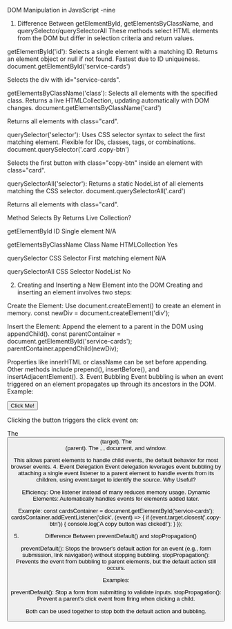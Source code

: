 DOM Manipulation in JavaScript
-nine
1. Difference Between getElementById, getElementsByClassName, and querySelector/querySelectorAll
These methods select HTML elements from the DOM but differ in selection criteria and return values.

getElementById('id'): Selects a single element with a matching ID. Returns an element object or null if not found. Fastest due to ID uniqueness.
document.getElementById('service-cards')

Selects the div with id="service-cards".

getElementsByClassName('class'): Selects all elements with the specified class. Returns a live HTMLCollection, updating automatically with DOM changes.
document.getElementsByClassName('card')

Returns all elements with class="card".

querySelector('selector'): Uses CSS selector syntax to select the first matching element. Flexible for IDs, classes, tags, or combinations.
document.querySelector('.card .copy-btn')

Selects the first button with class="copy-btn" inside an element with class="card".

querySelectorAll('selector'): Returns a static NodeList of all elements matching the CSS selector.
document.querySelectorAll('.card')

Returns all elements with class="card".





Method
Selects By
Returns
Live Collection?



getElementById
ID
Single element
N/A


getElementsByClassName
Class Name
HTMLCollection
Yes


querySelector
CSS Selector
First matching element
N/A


querySelectorAll
CSS Selector
NodeList
No


2. Creating and Inserting a New Element into the DOM
Creating and inserting an element involves two steps:

Create the Element: Use document.createElement() to create an element in memory.
const newDiv = document.createElement('div');


Insert the Element: Append the element to a parent in the DOM using appendChild().
const parentContainer = document.getElementById('service-cards');
parentContainer.appendChild(newDiv);



Properties like innerHTML or className can be set before appending. Other methods include prepend(), insertBefore(), and insertAdjacentElement().
3. Event Bubbling
Event bubbling is when an event triggered on an element propagates up through its ancestors in the DOM.
Example:
<body>
  <div>
    <button>Click Me!</button>
  </div>
</body>

Clicking the button triggers the click event on:

The <button> (target).
The <div> (parent).
The <body>, <html>, document, and window.

This allows parent elements to handle child events, the default behavior for most browser events.
4. Event Delegation
Event delegation leverages event bubbling by attaching a single event listener to a parent element to handle events from its children, using event.target to identify the source.
Why Useful?

Efficiency: One listener instead of many reduces memory usage.
Dynamic Elements: Automatically handles events for elements added later.

Example:
const cardsContainer = document.getElementById('service-cards');
cardsContainer.addEventListener('click', (event) => {
    if (event.target.closest('.copy-btn')) {
        console.log('A copy button was clicked!');
    }
});

5. Difference Between preventDefault() and stopPropagation()

preventDefault(): Stops the browser's default action for an event (e.g., form submission, link navigation) without stopping bubbling.
stopPropagation(): Prevents the event from bubbling to parent elements, but the default action still occurs.

Examples:

preventDefault(): Stop a form from submitting to validate inputs.
stopPropagation(): Prevent a parent’s click event from firing when clicking a child.

Both can be used together to stop both the default action and bubbling.